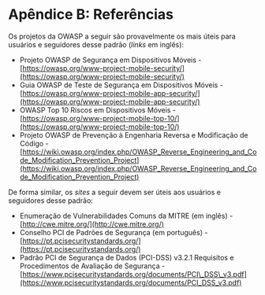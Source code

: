 # Apêndice B: Referências

Os projetos da OWASP a seguir são provavelmente os mais úteis para usuários e seguidores desse padrão (*links* em inglês):

- Projeto OWASP de Segurança em Dispositivos Móveis - [https://owasp.org/www-project-mobile-security/](https://owasp.org/www-project-mobile-security/)
- Guia OWASP de Teste de Segurança em Dispositivos Móveis - [https://owasp.org/www-project-mobile-app-security/](https://owasp.org/www-project-mobile-app-security/)
- OWASP Top 10 Riscos em Dispositivos Móveis - [https://owasp.org/www-project-mobile-top-10/](https://owasp.org/www-project-mobile-top-10/)
- Projeto OWASP de Prevenção à Engenharia Reversa e Modificação de Código - [https://wiki.owasp.org/index.php/OWASP_Reverse_Engineering_and_Code_Modification_Prevention_Project](https://wiki.owasp.org/index.php/OWASP_Reverse_Engineering_and_Code_Modification_Prevention_Project)

De forma similar, os *sites* a seguir devem ser úteis aos usuários e seguidores desse padrão:

- Enumeração de Vulnerabilidades Comuns da MITRE (em inglês) - [http://cwe.mitre.org/](http://cwe.mitre.org/)
- Conselho PCI de Padrões de Segurança (em português) - [https://pt.pcisecuritystandards.org/](https://pt.pcisecuritystandards.org/)
- Padrão PCI de Segurança de Dados (PCI-DSS) v3.2.1 Requisitos e Procedimentos de Avaliação de Segurança - [https://www.pcisecuritystandards.org/documents/PCI\_DSS\_v3.pdf](https://www.pcisecuritystandards.org/documents/PCI_DSS_v3.pdf)
